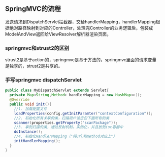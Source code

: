 ## SpringMVC的流程

发送请求到DispatchServlet拦截器，交给handlerMapping，handlerMapping根据绝对路径映射到对应的Controller，处理完Controller的业务逻辑后，包装成ModelAndView返回给ViewResolver解析器渲染页面。

### springmvc和strust2的区别

strust2是基于action的，springmvc是基于方法的，springmvc里面的请求变量是独享的，strust2是共享的。



### 手写springmvc dispatchServlet

~~~java
public class MyDispatchServlet extends Servlet{
  private Map<String,Method> handlerMapping = new HashMap<>();
  @Override
  public void init(){
    //1. 加载配置文件
    loadProperties(config.getInitParamter("contextConfiguration"));
    //2. 初始化所有关联的类，扫描用户设定包下面所有的类
    scanner(properties.getProperty("scanPackage"));
    //3. 拿到扫描的类，通过反射机制，实例化，并且放到ioc容器中
    doInstance();
    //4. 初始化HandlerMapping（"将url和method对应上"）
    initHandlerMapping();
  }
}
~~~

